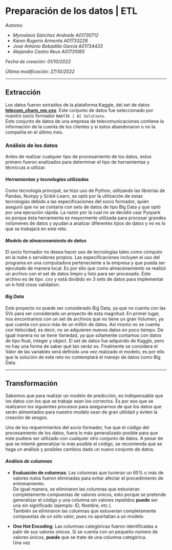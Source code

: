 # **Preparación de los datos | ETL**

_Autores:_

- _Myroslava Sánchez Andrade A01730712_
- _Karen Rugerio Armenta A01733228_
- _José Antonio Bobadilla García A01734433_
- _Alejandro Castro Reus A01731065_

_Fecha de creación: 01/10/2022_

_Última modificación: 27/10/2022_

---

## **Extracción**

Los datos fueron extraídos de la plataforma Kaggle, del set de datos **[telecom_churn_me.csv](https://www.kaggle.com/datasets/mark18vi/telecom-churn-data?resource=download)**. Este conjunto de datos fue seleccionado por nuestro socio formador `NAATIK | AI Solutions`.
<br>Este conjunto de datos de una empresa de telecomunicaciones contiene la información de la cuenta de los clientes y si estos abandonaron o no la compañía en el último mes.

### **Análisis de los datos**

Antes de realizar cualquier tipo de procesamiento de los datos, estos primero fueron analizados para determinar el tipo de herramientas y técniccas a utilizar.

#### **_Herramientas y tecnologías utilizadas_**

Como tecnología principal, se hizo uso de Python, utilizando las librerías de Pandas, Numpy y Scikit-Learn, se optó por la utilización de estas tecnologías debido a las especificaciones del socio formador, quién aseguró que no se contaría con sets de datos de tipo Big Data y que optó por una ejecución rápida. La razón por la cual no se decidió usar Pyspark es porque ésta herramienta es mayormente utilizada para procesar grandes volúmenes de datos y ayudan a analizar diferentes tipos de datos y no es lo que se trabajará en este reto.

#### **_Modelo de almacenamiento de datos_**

El socio formador no desea hacer uso de tecnologías tales como cómputo en la nube o servidores propios. Las especificaciones incluyen el uso del programa en una computadora perteneciente a la empresa y que pueda ser ejecutado de manera local. Es por ello que como almacenamiento se realizó un archivo con el set de datos limpio y listo para ser procesado. Este archivo es de tipo .csv y está dividido en 3 sets de datos para implementar un k-fold cross validation.

#### **_Big Data_**

Este proyecto no puede ser considerado Big Data, ya que no cuenta con las 5Vs para ser considerado un proyecto de esta magnitud. En primer lugar, nos encontramos con un set de archivos que no tiene un gran Volumen, ya que cuenta con poco más de un millón de datos. Así mismo no se cuenta con Velocidad, es decir, no se adquieren nuevos datos en poco tiempo. De igual manera no se tiene Variedad, ya que sólamente contamos con datos de tipo float, integer y object. El set de datos fue adquirido de Kaggle, pero no hay una forma de saber qué tan veráz es. Finalmente se considera el Valor de las variables será definido una vez realizado el modelo, es por ello que la solución de este reto no contemplará el manejo de datos como Big Data.

---

## **Transformación**

Sabemos que para realizar un modelo de predicción, es indispensable que los datos con los que se trabaje sean los correctos. Es por eso que se realizaron los siguientes procesos para asegurarnos de que los datos que serán alimentados para nuestro modelo sean de gran utilidad y eviten la creación de sesgos.

Uno de los requerimientos del socio formador, fue que el código del procesamiento de los datos, fuera lo más generalizado posible para que este pudiera ser utilizado con cualquier otro conjunto de datos. A pesar de que se intentó generalizar lo más posible el código, se recomienda que se haga un análisis y posibles cambios dado un nuevo conjunto de datos.

#### **_Análisis de columnas_**

- **Evaluación de columnas**:
  Las columnas que tuvieran un 65% o más de valores nulos fueron eliminadas para evitar afectar el procedimiento de entrenamiento.
  <br>De igual manera, se eliminaron las columnas que estuvieran completamente compuestas de valores únicos, esto porque se pretende generalizar el código y una columna sin valores repetidos **puede** ser una sin significado (ejemplo: ID, Nombre, etc.).
  <br>También se eliminaron las columnas que estuverian completamente compuestas de un sólo valor, pues no aportatían a un modelo.

- **One Hot Encoding**:
  Las columnas categóricas fueron identificadas a patir de sus valores únicos. Si se cuenta con un pequeño número de valores únicos, **puede** que se trate de una columna categórica.
  <br>Una vez
